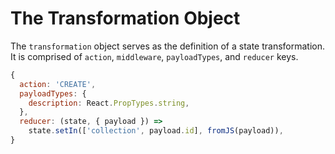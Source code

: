 # The Transformation Object

The `transformation` object serves as the definition of a state transformation. It is comprised of `action`, `middleware`, `payloadTypes`, and `reducer` keys.

```js
{
  action: 'CREATE',
  payloadTypes: {
    description: React.PropTypes.string,
  },
  reducer: (state, { payload }) =>
    state.setIn(['collection', payload.id], fromJS(payload)),
}
```

